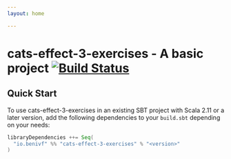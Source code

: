 ```yaml
---
layout: home

---
```


# cats-effect-3-exercises - A basic project [![Build Status](https://travis-ci.com/Beni/cats-effect-3-exercises.svg?branch=master)](https://travis-ci.com/Beni/cats-effect-3-exercises)

## Quick Start

To use cats-effect-3-exercises in an existing SBT project with Scala 2.11 or a later version, add the following dependencies to your
`build.sbt` depending on your needs:

```scala
libraryDependencies ++= Seq(
  "io.benivf" %% "cats-effect-3-exercises" % "<version>"
)
```